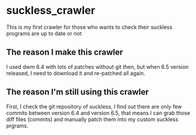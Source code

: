 # suckless_crawler

This is my first crawler for those who wants to check their suckless programs are up to date or not

## The reason I make this crawler

I used dwm 6.4 with lots of patches without git then, but when 6.5 version released, I need to download it and re-patched all again.

## The reason I'm still using this crawler

First, I check the git repository of suckless, I find out there are only few commits between version 6.4 and version 6.5,
that means I can grab those diff files (commits) and manually patch them into my custom suckless prgrams.
